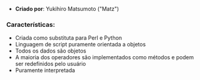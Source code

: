 
- **Criado por**: Yukihiro Matsumoto ("Matz")  

### Características:

  - Criada como substituta para Perl e Python
  - Linguagem de script puramente orientada a objetos
  - Todos os dados são objetos
  - A maioria dos operadores são implementados como métodos e podem ser redefinidos pelo usuário
  - Puramente interpretada
